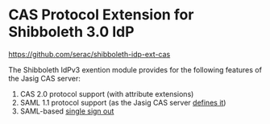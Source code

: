 # CAS Protocol Extension for Shibboleth 3.0 IdP

<https://github.com/serac/shibboleth-idp-ext-cas>

The Shibboleth IdPv3 exention module provides for the following features
of the Jasig CAS server:

  1. CAS 2.0 protocol support (with attribute extensions)
  2. SAML 1.1 protocol support (as the Jasig CAS server
     [defines it](://wiki.jasig.org/display/CASUM/SAML+1.1))
  3. SAML-based [single sign out](https://wiki.jasig.org/display/CASUM/Single+Sign+Out)

